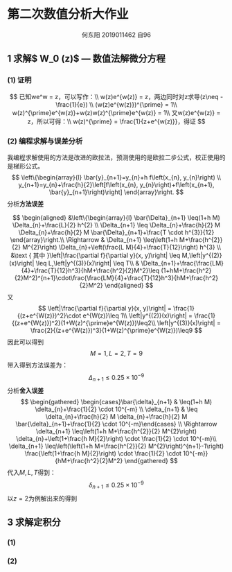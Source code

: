 # 第二次数值分析大作业

<center>何东阳 2019011462 自96</center>

## 1 求解$ W_0 (z)$ **—** **数值法解微分方程**

### (1) 证明

$$
已知we^w = z，可以写作：\\
w(z)e^{w(z)} = z，两边同时对z求导(z\neq -\frac{1}{e}) \\
(w(z)e^{w(z)})^{\prime} = 1\\
w(z)^{\prime}e^{w(z)}+w(z)w(z)^{\prime}e^{w(z)} = 1\\
又w(z)e^{w(z)} = z，所以可得：\\
w(z)^{\prime} = \frac{1}{z+e^{w(z)}}，得证
$$

### (2) 编程求解与误差分析

我编程求解使用的方法是改进的欧拉法，预测使用的是欧拉二步公式，校正使用的是梯形公式。
$$
\left\{\begin{array}{l}
\bar{y}_{n+1}=y_{n}+h f\left(x_{n}, y_{n}\right) \\
y_{n+1}=y_{n}+\frac{h}{2}\left[f\left(x_{n}, y_{n}\right)+f\left(x_{n+1}, \bar{y}_{n+1}\right)\right]
\end{array}\right.
$$
分析**方法误差**

$$
\begin{aligned}
&\left\{\begin{array}{l}
\bar{\Delta}_{n+1} \leq(1+h M) \Delta_{n}+\frac{L}{2} h^{2} \\
\Delta_{n+1} \leq \Delta_{n}+\frac{h}{2} M \Delta_{n}+\frac{h}{2} M \bar{\Delta}_{n+1}+\frac{T \cdot h^{3}}{12}
\end{array}\right.\\
\Rightarrow & \Delta_{n+1} \leq\left(1+h M+\frac{h^{2}}{2} M^{2}\right) \Delta_{n}+\left(\frac{L M}{4}+\frac{T}{12}\right) h^{3} \\
&\text { 其中 }\left|\frac{\partial f}{\partial y}(x, y)\right| \leq M,\left|y^{(2)}(x)\right| \leq L,\left|y^{(3)}(x)\right| \leq T\\
& \Delta_{n+1}+\frac{\frac{LM}{4}+\frac{T}{12}h^3}{hM+\frac{h^2}{2}M^2}\leq
(1+hM+\frac{h^2}{2}M^2)^{n+1}\cdot\frac{\frac{LM}{4}+\frac{T}{12}h^3}{hM+\frac{h^2}{2}M^2}
\end{aligned}
$$
又
$$
\left|\frac{\partial f}{\partial y}(x, y)\right| = \frac{1}{(z+e^{W(z)})^2}\cdot e^{W(z)}\leq 1\\
\left|y^{(2)}(x)\right| = \frac{1}{(z+e^{W(z)})^2}(1+W(z)^{\prime}e^{W(z)})\leq2\\
\left|y^{(3)}(x)\right| =  \frac{2}{(z+e^{W(z)})^3}(1+W(z)^{\prime}e^{W(z)})\leq9
$$
因此可以得到
$$
M=1 , L=2 , T=9
$$
带入得到方法误差为：
$$
\Delta_{n+1}\leq0.25\times 10^{-9}
$$
分析**舍入误差**
$$
\begin{gathered}
\begin{cases}\bar{\delta}_{n+1} & \leq(1+h M) \delta_{n}+\frac{1}{2} \cdot 10^{-m} \\
\delta_{n+1} & \leq \delta_{n}+\frac{h}{2} M \delta_{n}+\frac{h}{2} M \bar{\delta}_{n+1}+\frac{1}{2} \cdot 10^{-m}\end{cases} \\
\Rightarrow \delta_{n+1} \leq\left(1+h M+\frac{h^{2}}{2} M^{2}\right) \delta_{n}+\left(1+\frac{h M}{2}\right) \cdot \frac{1}{2} \cdot 10^{-m}\\
\delta_{n+1} \leq\left(\left(1+h M+\frac{h^{2}}{2} M^{2}\right)^{n+1}-1\right) \frac{\left(1+\frac{h M}{2}\right) \cdot \frac{1}{2} \cdot 10^{-m}}{hM+\frac{h^2}{2}M^2}
\end{gathered}
$$
代入$M, L,T$得到：
$$
\delta_{n+1}\leq 0.25\times 10^{-9}
$$
以$z=2$为例解出来的得到



## 3 求解定积分

### (1) 



### (2)

